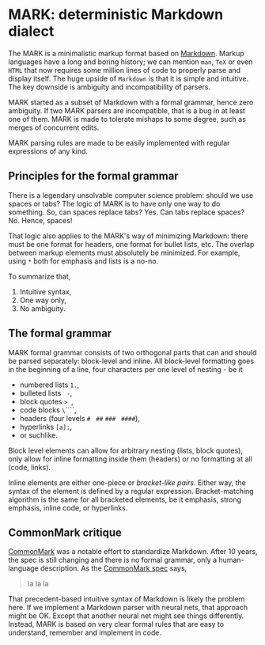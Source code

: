 #   MARK: deterministic Markdown dialect

The MARK is a minimalistic markup format based on [Markdown][m].
Markup languages have a long and boring history; we can 
mention `man`, `TeX` or even `HTML` that now requires some 
million lines of code to properly parse and display itself.
The huge upside of `Markdown` is that it is simple and intuitive.
The key downside is ambiguity and incompatibility of parsers.

MARK started as a subset of Markdown with a formal grammar,
hence zero ambiguity. If two MARK parsers are incompatible,
that is a bug in at least one of them. MARK is made to tolerate
mishaps to some degree, such as merges of concurrent edits.

MARK parsing rules are made to be easily implemented with 
regular expressions of any kind.

##  Principles for the formal grammar

There is a legendary unsolvable computer science problem:
should we use spaces or tabs? The logic of MARK is to have 
only one way to do something. So, can spaces replace tabs?
Yes. Can tabs replace spaces? No. Hence, spaces!

That logic also applies to the MARK's way of minimizing 
Markdown: there must be one format for headers, one format 
for bullet lists, etc. The overlap between markup elements 
must absolutely be minimized. For example, using `*` both
for emphasis and lists is a no-no.

To summarize that,

 1. Intuitive syntax,
 2. One way only,
 3. No ambiguity.

##  The formal grammar

MARK formal grammar consists of two orthogonal parts that can
and should be parsed separately: block-level and inline. All
block-level formatting goes in the beginning of a line, four
characters per one level of nesting - be it 

  - numbered lists ` 1. `,
  - bulleted lists `  - `,
  - block quotes ` >  `,
  - code blocks `\`\`\`\``,
  - headers (four levels ` #  ` ` ## ` `### ` `####`),
  - hyperlinks `[a]:`,
  - or suchlike.

Block level elements can allow for arbitrary nesting
(lists, block quotes), only allow for inline formatting 
inside them (headers) or no formatting at all (code, links).

Inline elements are either one-piece or *bracket-like pairs*.
Either way, the syntax of the element is defined by a regular 
expression. Bracket-matching algorithm is the same for all 
bracketed elements, be it emphasis, strong emphasis, inline 
code, or hyperlinks.

##  CommonMark critique

[CommonMark][c] was a notable effort to standardize Markdown.
After 10 years, the spec is still changing and there is no 
formal grammar, only a human-language description.
As the [CommonMark spec][c] says, 

 >  la la la

That precedent-based intuitive syntax of Markdown is likely the problem here. 
If we implement a Markdown parser with neural nets, that approach might 
be OK. Except that another neural net might see things differently.
Instead, MARK is based on very clear formal rules that are easy
to understand, remember and implement in code.

[c]: http://commonmark.org
[m]: fireball
